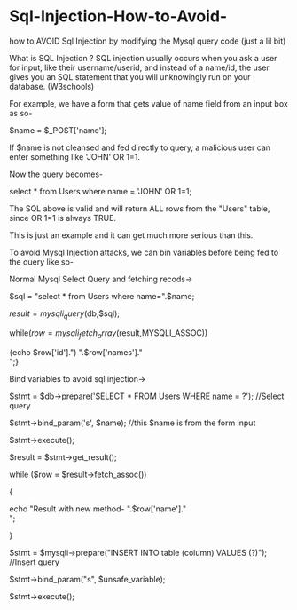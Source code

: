 # Sql-Injection-How-to-Avoid-
how to AVOID Sql Injection by modifying the Mysql query code (just a lil bit)

What is SQL Injection ?
SQL injection usually occurs when you ask a user for input, like their username/userid, and instead of a name/id, the user gives you an SQL statement that you will unknowingly run on your database. (W3schools)

For example, we have a form that gets value of name field from an input box as so-

$name = $_POST['name'];

If $name is not cleansed and fed directly to query, a malicious user can enter something like 'JOHN' OR 1=1.

Now the query becomes-

select * from Users where name = 'JOHN' OR 1=1;

The SQL above is valid and will return ALL rows from the "Users" table, since OR 1=1 is always TRUE.

This is just an example and it can get much more serious than this.


To avoid Mysql Injection attacks, we can bin variables before being fed to the query like so-

Normal Mysql Select Query and fetching recods->

$sql = "select * from Users where name=".$name;

$result=mysqli_query($db,$sql);

while($row = mysqli_fetch_array($result,MYSQLI_ASSOC))

{echo $row['id'].") ".$row['names']."</br>";}


Bind variables to avoid sql injection->

$stmt = $db->prepare('SELECT * FROM Users WHERE name = ?');           //Select query

$stmt->bind_param('s', $name);                                       //this $name is from the form input

$stmt->execute();

$result = $stmt->get_result();

while ($row = $result->fetch_assoc()) 

{

echo "Result with new method- ".$row['name']."</br>";

}

$stmt = $mysqli->prepare("INSERT INTO table (column) VALUES (?)");        //Insert query

$stmt->bind_param("s", $unsafe_variable);

$stmt->execute();
